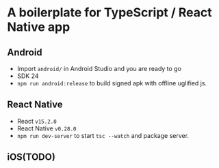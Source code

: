 # A boilerplate for TypeScript / React Native app

## Android

- Import `android/` in Android Studio and you are ready to go
- SDK 24
- `npm run android:release` to build signed apk with offline uglified js.

## React Native

- React `v15.2.0`
- React Native `v0.28.0`
- `npm run dev-server` to start `tsc --watch` and package server.

## iOS(TODO)

